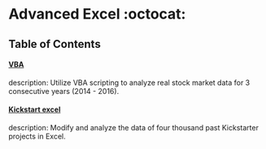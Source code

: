 # Advanced Excel :octocat:

## Table of Contents

#### [VBA](https://github.com/jwang711/advanced-excel/tree/master/VBA)
description: Utilize VBA scripting to analyze real stock market data for 3 consecutive years (2014 - 2016).

#### [Kickstart excel](https://github.com/jwang711/advanced-excel/tree/master/Starterbook%20excel)
description: Modify and analyze the data of four thousand past Kickstarter projects in Excel.
